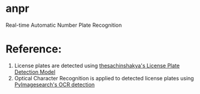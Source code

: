 # anpr
Real-time Automatic Number Plate Recognition 



# Reference:
1. License plates are detected using [thesachinshakya's License Plate Detection Model](https://github.com/thesachinshakya/Number_Plate_Detection)
2. Optical Character Recognition is applied to detected license plates using [PyImagesearch's OCR detection](https://pyimagesearch.com/2014/09/15/python-compare-two-images/)
